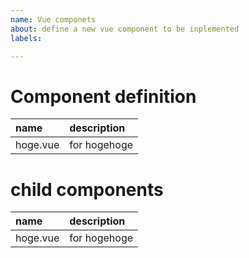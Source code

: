 ```yaml
---
name: Vue componets
about: define a new vue component to be inplemented
labels: 

---
```


# Component definition
| name | description |
| :--- | :--- |
| hoge.vue | for hogehoge |

# child components
| name | description |
| :--- | :--- |
| hoge.vue | for hogehoge |
